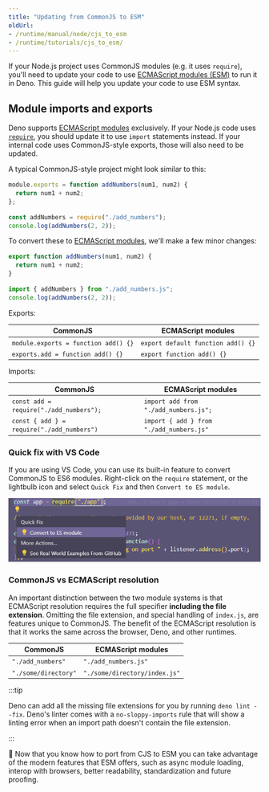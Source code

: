 ```yaml
---
title: "Updating from CommonJS to ESM"
oldUrl:
- /runtime/manual/node/cjs_to_esm
- /runtime/tutorials/cjs_to_esm/
---
```


If your Node.js project uses CommonJS modules (e.g. it uses `require`), you'll
need to update your code to use
[ECMAScript modules (ESM)](https://developer.mozilla.org/en-US/docs/Web/JavaScript/Guide/Modules)
to run it in Deno. This guide will help you update your code to use ESM syntax.

## Module imports and exports

Deno supports [ECMAScript modules](/runtime/fundamentals/modules/) exclusively.
If your Node.js code uses
[`require`](https://nodejs.org/api/modules.html#modules-commonjs-modules), you
should update it to use `import` statements instead. If your internal code uses
CommonJS-style exports, those will also need to be updated.

A typical CommonJS-style project might look similar to this:

```js title="add_numbers.js"
module.exports = function addNumbers(num1, num2) {
  return num1 + num2;
};
```

```js title="index.js"
const addNumbers = require("./add_numbers");
console.log(addNumbers(2, 2));
```

To convert these to [ECMAScript modules](/runtime/fundamentals/modules/), we'll
make a few minor changes:

```js title="add_numbers.js"
export function addNumbers(num1, num2) {
  return num1 + num2;
}
```

```js title="index.js"
import { addNumbers } from "./add_numbers.js";
console.log(addNumbers(2, 2));
```

Exports:

| CommonJS                             | ECMAScript modules                 |
| ------------------------------------ | ---------------------------------- |
| `module.exports = function add() {}` | `export default function add() {}` |
| `exports.add = function add() {}`    | `export function add() {}`         |

Imports:

| CommonJS                                   | ECMAScript modules                       |
| ------------------------------------------ | ---------------------------------------- |
| `const add = require("./add_numbers");`    | `import add from "./add_numbers.js";`    |
| `const { add } = require("./add_numbers")` | `import { add } from "./add_numbers.js"` |

### Quick fix with VS Code

If you are using VS Code, you can use its built-in feature to convert CommonJS
to ES6 modules. Right-click on the `require` statement, or the lightbulb icon
and select `Quick Fix` and then `Convert to ES module`.

![Quick Fix](./images/quick-fix.png)

### CommonJS vs ECMAScript resolution

An important distinction between the two module systems is that ECMAScript
resolution requires the full specifier **including the file extension**.
Omitting the file extension, and special handling of `index.js`, are features
unique to CommonJS. The benefit of the ECMAScript resolution is that it works
the same across the browser, Deno, and other runtimes.

| CommonJS             | ECMAScript modules            |
| -------------------- | ----------------------------- |
| `"./add_numbers"`    | `"./add_numbers.js"`          |
| `"./some/directory"` | `"./some/directory/index.js"` |

:::tip

Deno can add all the missing file extensions for you by running
`deno lint --fix`. Deno's linter comes with a `no-sloppy-imports` rule that will
show a linting error when an import path doesn't contain the file extension.

:::

🦕 Now that you know how to port from CJS to ESM you can take advantage of the
modern features that ESM offers, such as async module loading, interop with
browsers, better readability, standardization and future proofing.
